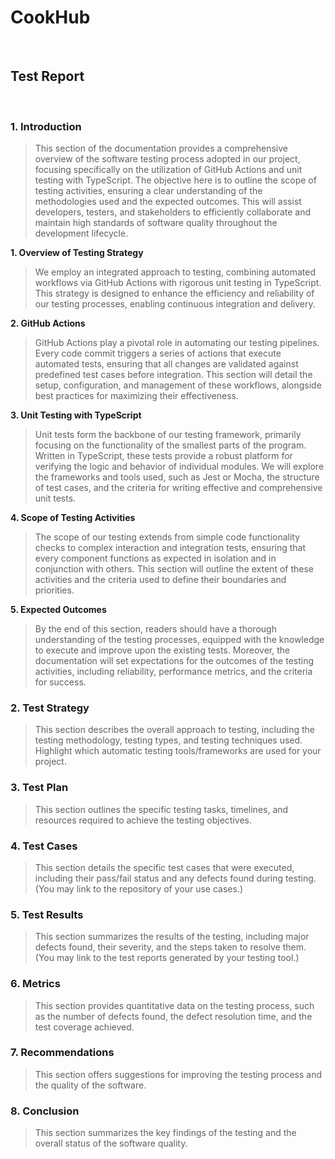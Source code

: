 # CookHub
<br>

## Test Report
<br>

### 1. Introduction
> This section of the documentation provides a comprehensive overview of the software testing process adopted in our project, focusing specifically on the utilization of GitHub Actions and unit testing with TypeScript. The objective here is to outline the scope of testing activities, ensuring a clear understanding of the methodologies used and the expected outcomes. This will assist developers, testers, and stakeholders to efficiently collaborate and maintain high standards of software quality throughout the development lifecycle.

**1. Overview of Testing Strategy**  
> We employ an integrated approach to testing, combining automated workflows via GitHub Actions with rigorous unit testing in TypeScript. This strategy is designed to enhance the efficiency and reliability of our testing processes, enabling continuous integration and delivery.

**2. GitHub Actions**  
> GitHub Actions play a pivotal role in automating our testing pipelines. Every code commit triggers a series of actions that execute automated tests, ensuring that all changes are validated against predefined test cases before integration. This section will detail the setup, configuration, and management of these workflows, alongside best practices for maximizing their effectiveness.

**3. Unit Testing with TypeScript**  
> Unit tests form the backbone of our testing framework, primarily focusing on the functionality of the smallest parts of the program. Written in TypeScript, these tests provide a robust platform for verifying the logic and behavior of individual modules. We will explore the frameworks and tools used, such as Jest or Mocha, the structure of test cases, and the criteria for writing effective and comprehensive unit tests.

**4. Scope of Testing Activities**  
> The scope of our testing extends from simple code functionality checks to complex interaction and integration tests, ensuring that every component functions as expected in isolation and in conjunction with others. This section will outline the extent of these activities and the criteria used to define their boundaries and priorities.

**5. Expected Outcomes**  
> By the end of this section, readers should have a thorough understanding of the testing processes, equipped with the knowledge to execute and improve upon the existing tests. Moreover, the documentation will set expectations for the outcomes of the testing activities, including reliability, performance metrics, and the criteria for success.


### 2. Test Strategy
> This section describes the overall approach to testing, including the testing methodology, testing types, and testing techniques used. Highlight which automatic testing tools/frameworks are used for your project. 

### 3. Test Plan
> This section outlines the specific testing tasks, timelines, and resources required to achieve the testing objectives.

### 4. Test Cases
> This section details the specific test cases that were executed, including their pass/fail status and any defects found during testing. (You may link to the repository of your use cases.)

### 5. Test Results 
> This section summarizes the results of the testing, including major defects found, their severity, and the steps taken to resolve them. (You may link to the test reports generated by your testing tool.)

### 6. Metrics
> This section provides quantitative data on the testing process, such as the number of defects found, the defect resolution time, and the test coverage achieved.

### 7. Recommendations
> This section offers suggestions for improving the testing process and the quality of the software.

### 8. Conclusion
> This section summarizes the key findings of the testing and the overall status of the software quality.

